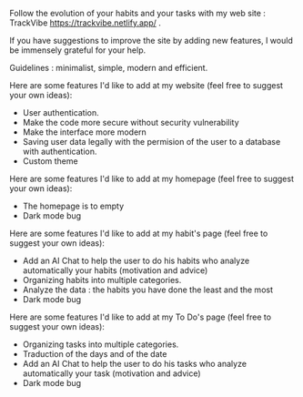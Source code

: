 Follow the evolution of your habits and your tasks with my web site : TrackVibe https://trackvibe.netlify.app/ .

If you have suggestions to improve the site by adding new features, I would be immensely grateful for your help.

Guidelines : minimalist, simple, modern and efficient.

Here are some features I'd like to add at my website (feel free to suggest your own ideas): 
  - User authentication.
  - Make the code more secure without security vulnerability
  - Make the interface more modern
  - Saving user data legally with the permision of the user to a database with authentication.
  - Custom theme

Here are some features I'd like to add at my homepage (feel free to suggest your own ideas):
  - The homepage is to empty
  - Dark mode bug

Here are some features I'd like to add at my habit's page (feel free to suggest your own ideas):
  - Add an AI Chat to help the user to do his habits who analyze automatically your habits (motivation and advice)
  - Organizing habits into multiple categories.
  - Analyze the data : the habits you have done the least and the most
  - Dark mode bug

Here are some features I'd like to add at my To Do's page (feel free to suggest your own ideas):
  - Organizing tasks into multiple categories.
  - Traduction of the days and of the date
  - Add an AI Chat to help the user to do his tasks who analyze automatically your task (motivation and advice)
  - Dark mode bug 
